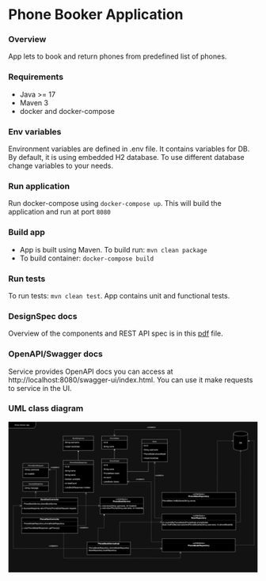 # Phone Booker Application
### Overview
App lets to book and return phones from predefined list of phones.

### Requirements
* Java >= 17
* Maven 3
* docker and docker-compose

### Env variables
Environment variables are defined in .env file. It contains variables for DB. By default, it is using embedded 
H2 database. To use different database change variables to your needs. 

### Run application
Run docker-compose using `docker-compose up`. This will build the application and run at port `8080`

### Build app
- App is built using Maven. To build run: `mvn clean package`
- To build container: `docker-compose build`

### Run tests
To run tests: `mvn clean test`. App contains unit and functional tests.

### DesignSpec docs
Overview of the components and REST API spec is in this [pdf](Doc.pdf) file.

### OpenAPI/Swagger docs
Service provides OpenAPI docs you can access at http://localhost:8080/swagger-ui/index.html. You can use it make 
requests to service in the UI.

### UML class diagram
![Drag Racing](diagram.png)
